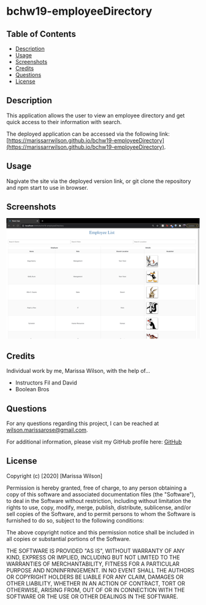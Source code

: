 # bchw19-employeeDirectory

## Table of Contents

* [Description](#description)
* [Usage](#usage)
* [Screenshots](#screenshots)
* [Credits](#credits)
* [Questions](#questions)
* [License](#license)

## Description
This application allows the user to view an employee directory and get quick access to their information with search.

The deployed application can be accessed via the following link: [https://marissarrwilson.github.io/bchw19-employeeDirectory](https://marissarrwilson.github.io/bchw19-employeeDirectory). 

## Usage
Nagivate the site via the deployed version link, or git clone the repository and npm start to use in browser.

## Screenshots
![Employee List](images/employeedir.png)

## Credits
Individual work by me, Marissa Wilson, with the help of...

* Instructors Fil and David
* Boolean Bros

## Questions
For any questions regarding this project, I can be reached at wilson.marissarose@gmail.com.

For additional information, please visit my GitHub profile here:
[GitHub](https://github.com/marissarrwilson)

## License
Copyright (c) [2020] [Marissa Wilson]

Permission is hereby granted, free of charge, to any person obtaining a copy of this software and associated documentation files (the "Software"), to deal in the Software without restriction, including without limitation the rights to use, copy, modify, merge, publish, distribute, sublicense, and/or sell copies of the Software, and to permit persons to whom the Software is furnished to do so, subject to the following conditions:

The above copyright notice and this permission notice shall be included in all copies or substantial portions of the Software.

THE SOFTWARE IS PROVIDED "AS IS", WITHOUT WARRANTY OF ANY KIND, EXPRESS OR IMPLIED, INCLUDING BUT NOT LIMITED TO THE WARRANTIES OF MERCHANTABILITY, FITNESS FOR A PARTICULAR PURPOSE AND NONINFRINGEMENT. IN NO EVENT SHALL THE AUTHORS OR COPYRIGHT HOLDERS BE LIABLE FOR ANY CLAIM, DAMAGES OR OTHER LIABILITY, WHETHER IN AN ACTION OF CONTRACT, TORT OR OTHERWISE, ARISING FROM, OUT OF OR IN CONNECTION WITH THE SOFTWARE OR THE USE OR OTHER DEALINGS IN THE SOFTWARE.